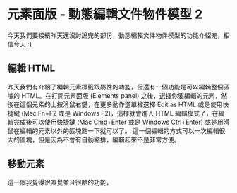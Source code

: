 # 元素面版 - 動態編輯文件物件模型 2
今天我們要接續昨天還沒討論完的部份，動態編輯文件物件模型的功能介紹完，相信今天 :)

## 編輯 HTML
昨天我們有介紹了編輯元素標籤跟屬性的功能，但還有一個功能是可以編輯整個區塊的 HTML。在打開元素面版 (Elements panel) 之後，[選擇](https://github.com/konekoya/talks/blob/master/intro-to-chrome-devtools-triathlon/day-7.md#%E5%B0%8B%E6%89%BE%E5%85%83%E7%B4%A0)你要編輯的元素，然後在這個元素的上按滑鼠右鍵，在更多動作選單裡選擇 Edit as HTML 或是使用快捷鍵 (Mac Fn+F2 或是 Windows F2)，這樣就會進入 HTML 編輯模式了，在編輯完成後可以使用快捷鍵 (Mac Cmd+Enter 或是 Windows Ctrl+Enter) 或是用滑鼠在編輯的元素以外的區塊點一下就可以了。
這一個編輯的方式可以一次編輯很大的區塊，但是因為不會有自動縮排，編輯起來不是非常方便。

## 移動元素
這一個我覺得很直覺並且很酷的功能，
